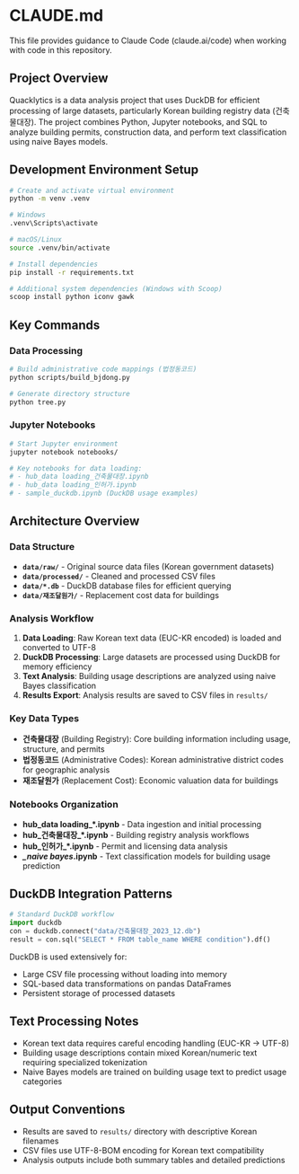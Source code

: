 # CLAUDE.md

This file provides guidance to Claude Code (claude.ai/code) when working with code in this repository.

## Project Overview

Quacklytics is a data analysis project that uses DuckDB for efficient processing of large datasets, particularly Korean building registry data (건축물대장). The project combines Python, Jupyter notebooks, and SQL to analyze building permits, construction data, and perform text classification using naive Bayes models.

## Development Environment Setup

```bash
# Create and activate virtual environment
python -m venv .venv

# Windows
.venv\Scripts\activate

# macOS/Linux  
source .venv/bin/activate

# Install dependencies
pip install -r requirements.txt

# Additional system dependencies (Windows with Scoop)
scoop install python iconv gawk
```

## Key Commands

### Data Processing
```bash
# Build administrative code mappings (법정동코드)
python scripts/build_bjdong.py

# Generate directory structure
python tree.py
```

### Jupyter Notebooks
```bash
# Start Jupyter environment
jupyter notebook notebooks/

# Key notebooks for data loading:
# - hub_data loading_건축물대장.ipynb
# - hub_data loading_인허가.ipynb
# - sample_duckdb.ipynb (DuckDB usage examples)
```

## Architecture Overview

### Data Structure
- **`data/raw/`** - Original source data files (Korean government datasets)
- **`data/processed/`** - Cleaned and processed CSV files
- **`data/*.db`** - DuckDB database files for efficient querying
- **`data/재조달원가/`** - Replacement cost data for buildings

### Analysis Workflow
1. **Data Loading**: Raw Korean text data (EUC-KR encoded) is loaded and converted to UTF-8
2. **DuckDB Processing**: Large datasets are processed using DuckDB for memory efficiency  
3. **Text Analysis**: Building usage descriptions are analyzed using naive Bayes classification
4. **Results Export**: Analysis results are saved to CSV files in `results/`

### Key Data Types
- **건축물대장** (Building Registry): Core building information including usage, structure, and permits
- **법정동코드** (Administrative Codes): Korean administrative district codes for geographic analysis
- **재조달원가** (Replacement Cost): Economic valuation data for buildings

### Notebooks Organization
- **hub_data loading_*.ipynb** - Data ingestion and initial processing
- **hub_건축물대장_*.ipynb** - Building registry analysis workflows
- **hub_인허가_*.ipynb** - Permit and licensing data analysis
- ***_naive bayes*.ipynb** - Text classification models for building usage prediction

## DuckDB Integration Patterns

```python
# Standard DuckDB workflow
import duckdb
con = duckdb.connect("data/건축물대장_2023_12.db")
result = con.sql("SELECT * FROM table_name WHERE condition").df()
```

DuckDB is used extensively for:
- Large CSV file processing without loading into memory
- SQL-based data transformations on pandas DataFrames
- Persistent storage of processed datasets

## Text Processing Notes

- Korean text data requires careful encoding handling (EUC-KR → UTF-8)
- Building usage descriptions contain mixed Korean/numeric text requiring specialized tokenization
- Naive Bayes models are trained on building usage text to predict usage categories

## Output Conventions

- Results are saved to `results/` directory with descriptive Korean filenames
- CSV files use UTF-8-BOM encoding for Korean text compatibility
- Analysis outputs include both summary tables and detailed predictions